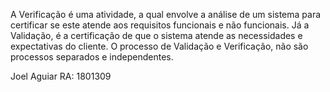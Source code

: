 
A Verificação é uma atividade, a qual envolve a análise de um sistema para certificar se este atende aos requisitos funcionais e não funcionais. Já a Validação, é a certificação de que o sistema atende as necessidades e expectativas do cliente. O processo de Validação e Verificação, não são processos separados e independentes.

Joel Aguiar RA: 1801309
